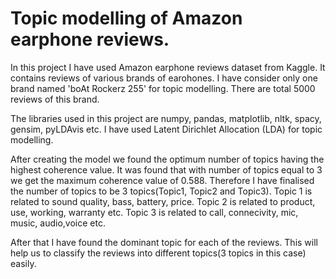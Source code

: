 # Topic modelling of Amazon earphone reviews.
In this project I have used Amazon earphone reviews dataset from Kaggle. It contains reviews of various brands of earohones. I have consider only one brand named 'boAt Rockerz 255' for topic modelling. There are total 5000 reviews of this brand.

The libraries used in this project are numpy, pandas, matplotlib, nltk, spacy, gensim, pyLDAvis etc.
I have used Latent Dirichlet Allocation (LDA) for topic modelling.

After creating the model we found the optimum number of topics having the highest coherence value. It was found that with number of topics equal to 3 we get the maximum coherence value of 0.588. Therefore I have finalised the number of topics to be 3 topics(Topic1, Topic2 and Topic3).
Topic 1 is related to sound quality, bass, battery, price.
Topic 2 is related to product, use, working, warranty etc. 
Topic 3 is related to call, connecivity, mic, music, audio,voice etc.

After that I have found the dominant topic for each of the reviews. This will help us to classify the reviews into different topics(3 topics in this case) easily.


